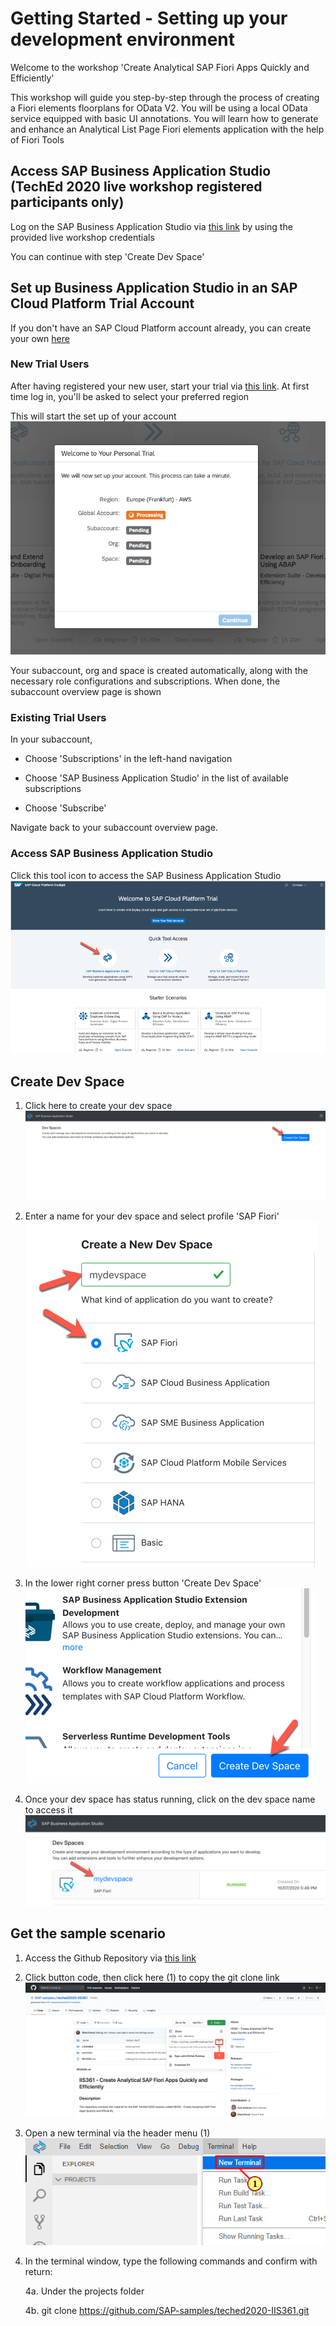 
# Getting Started - Setting up your development environment

Welcome to the workshop 'Create Analytical SAP Fiori Apps Quickly and Efficiently'

This workshop will guide you step-by-step through the process of creating a Fiori elements floorplans for OData V2. You will be using a local OData service equipped with basic UI annotations. You will learn how to generate and enhance an Analytical List Page Fiori elements application with the help of Fiori Tools

## Access SAP Business Application Studio (TechEd 2020 live workshop registered participants only)

Log on the SAP Business Application Studio via [this link](https://sap-ux-teched.cry10cf.int.applicationstudio.cloud.sap/index.html) by using the provided live workshop credentials

You can continue with step 'Create Dev Space'

## Set up Business Application Studio in an SAP Cloud Platform Trial Account

If you don't have an SAP Cloud Platform account already, you can create your own [here](https://www.sap.com/products/cloud-platform/get-started.html)

### New Trial Users

After having registered your new user, start your trial via [this link](https://account.hanatrial.ondemand.com/register). At first time log in, you'll be asked to select your preferred region

This will start the set up of your account
![Trial Setup](../ex0/images/00_00_0010.png)

Your subaccount, org and space is created automatically, along with the necessary role configurations and subscriptions. When done, the subaccount overview page is shown

### Existing Trial Users

In your subaccount, 

- Choose 'Subscriptions' in the left-hand navigation

- Choose 'SAP Business Application Studio' in the list of available subscriptions

- Choose 'Subscribe'

Navigate back to your subaccount overview page.

### Access SAP Business Application Studio

Click this tool icon to access the SAP Business Application Studio
![Welcome SCP Trial](../ex0/images/00_00_0020.png)

## Create Dev Space

1. Click here to create your dev space
![Create Dev Space](../ex0/images/00_00_0030.png)

2. Enter a name for your dev space and select profile 'SAP Fiori'
![Select Profile](../ex0/images/00_00_0040.png)

3. In the lower right corner press button 'Create Dev Space'
![confirm](../ex0/images/00_00_0050.png)

4. Once your dev space has status running, click on the dev space name to access it
![enter dev space](../ex0/images/00_00_0060.png)

## Get the sample scenario

1. Access the Github Repository via [this link](https://github.com/SAP-samples/teched2020-IIS361)

2. Click button code, then click here (1) to copy the git clone link
![copy link](../ex0/images/00_00_0070.png)

3. Open a new terminal via the header menu (1)
![new terminal](../ex0/images/00_00_0080.png)

4. In the terminal window, type the following commands and confirm with return:

    4a. Under the projects folder
    
    4b. git clone https://github.com/SAP-samples/teched2020-IIS361.git
